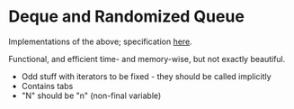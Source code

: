 # Deque and Randomized Queue

Implementations of the above; specification <a href="https://coursera.cs.princeton.edu/algs4/assignments/queues/specification.php">here</a>.

Functional, and efficient time- and memory-wise, but not exactly beautiful.

* Odd stuff with iterators to be fixed - they should be called implicitly
* Contains tabs
* "N" should be "n" (non-final variable)
